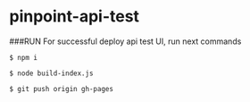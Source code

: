 # pinpoint-api-test

###RUN
For successful deploy api test UI, run next commands

`$ npm i`

`$ node build-index.js`

`$ git push origin gh-pages`

